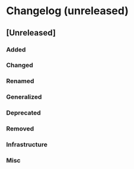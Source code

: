 # Changelog (unreleased)

## [Unreleased]

### Added

### Changed

### Renamed

### Generalized

### Deprecated

### Removed

### Infrastructure

### Misc
